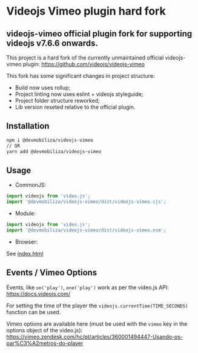# Videojs Vimeo plugin hard fork

## videojs-vimeo official plugin fork for supporting videojs v7.6.6 onwards.

This project is a hard fork of the currently unmaintained official
videojs-vimeo plugin: https://github.com/videojs/videojs-vimeo

This fork has some significant changes in project structure:

- Build now uses rollup;
- Project linting now uses eslint + videojs styleguide;
- Project folder structure reworked;
- Lib version reseted relative to the official plugin.

## Installation

```bash
npm i @devmobiliza/videojs-vimeo
// OR
yarn add @devmobiliza/videojs-vimeo
```

## Usage

- CommonJS:

```js
import videojs from 'video.js';
import '@devmobiliza/videojs-vimeo/dist/videojs-vimeo.cjs';
```

- Module:

```js
import videojs from 'video.js';
import '@devmobiliza/videojs-vimeo/dist/videojs-vimeo.esm';
```

- Browser:

See [index.html](https://github.com/Mobiliza/videojs-vimeo/blob/master/index.html)

## Events / Vimeo Options

Events, like `on('play')`, `one('play')` work as per the video.js
API: https://docs.videojs.com/

For setting the time of the player the `videojs.currentTime(TIME_SECONDS)`
function can be used.

Vimeo options are available here (must be used with the `vimeo` key in
the options object of the video.js):
https://vimeo.zendesk.com/hc/pt/articles/360001494447-Usando-os-par%C3%A2metros-do-player


